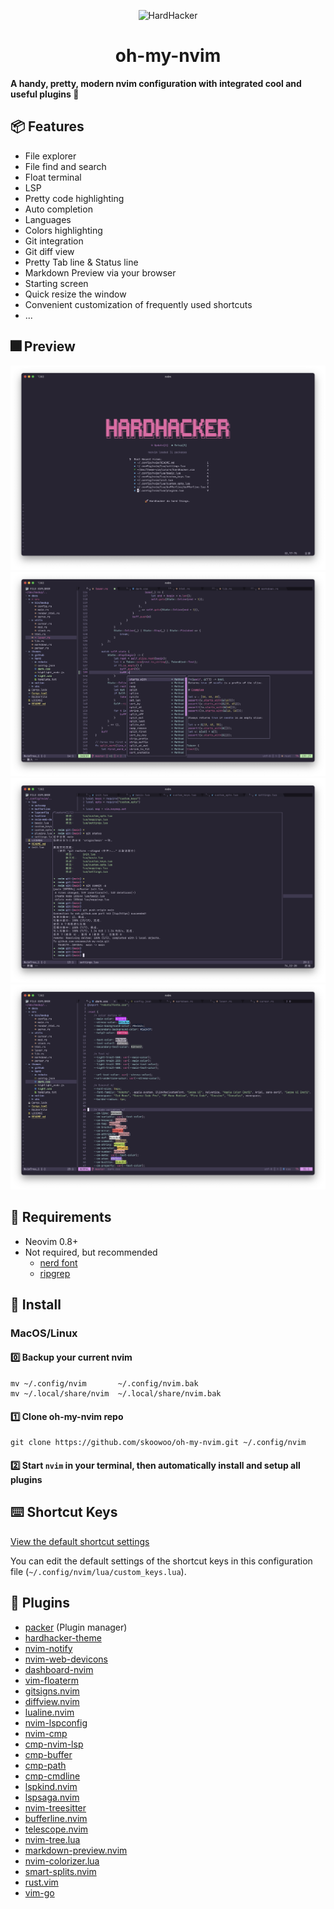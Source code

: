 <p align="center">
  <img width="180" src="https://github.com/hardhackerlabs/themes/raw/master/media/logo/logo.png" alt="HardHacker">
</p>

<h1 align="center">
    oh-my-nvim 
</h1>

**A handy, pretty, modern nvim configuration with integrated cool and useful plugins 💎**

## 📦 Features

* File explorer
* File find and search
* Float terminal
* LSP
* Pretty code highlighting
* Auto completion
* Languages
* Colors highlighting
* Git integration
* Git diff view
* Pretty Tab line & Status line
* Markdown Preview via your browser
* Starting screen
* Quick resize the window
* Convenient customization of frequently used shortcuts
* ...

## 🎆 Preview

![](./docs/images/start-screen.png)
![](./docs/images/autocmp.png)
![](./docs/images/float-term.png)
![](./docs/images/color-highlight.png)


## 📌 Requirements

* Neovim 0.8+
* Not required, but recommended
    * [nerd font](https://www.nerdfonts.com/font-downloads) 
    * [ripgrep](https://github.com/BurntSushi/ripgrep) 

## 🚧 Install

### MacOS/Linux

#### 0️⃣  Backup your current nvim

```
mv ~/.config/nvim       ~/.config/nvim.bak
mv ~/.local/share/nvim  ~/.local/share/nvim.bak
```

#### 1️⃣  Clone oh-my-nvim repo

```
git clone https://github.com/skoowoo/oh-my-nvim.git ~/.config/nvim
```

#### 2️⃣  Start `nvim` in your terminal, then automatically install and setup all plugins

## ⌨️  Shortcut Keys

[View the default shortcut settings](https://github.com/skoowoo/oh-my-nvim/blob/main/lua/custom_keys.lua)

You can edit the default settings of the shortcut keys in this configuration file (`~/.config/nvim/lua/custom_keys.lua`).

## 🧩 Plugins

* [packer](https://github.com/wbthomason/packer.nvim) (Plugin manager)
* [hardhacker-theme](https://github.com/hardhackerlabs/theme-vim)
* [nvim-notify](https://github.com/rcarriga/nvim-notify)
* [nvim-web-devicons](https://github.com/nvim-tree/nvim-web-devicons)
* [dashboard-nvim](https://github.com/nvimdev/dashboard-nvim)
* [vim-floaterm](https://github.com/voldikss/vim-floaterm)
* [gitsigns.nvim](https://github.com/lewis6991/gitsigns.nvim)
* [diffview.nvim](https://github.com/sindrets/diffview.nvim)
* [lualine.nvim](https://github.com/nvim-lualine/lualine.nvim)
* [nvim-lspconfig](https://github.com/neovim/nvim-lspconfig)
* [nvim-cmp](https://github.com/hrsh7th/nvim-cmp)
* [cmp-nvim-lsp](https://github.com/hrsh7th/cmp-nvim-lsp)
* [cmp-buffer](https://github.com/hrsh7th/cmp-buffer)
* [cmp-path](https://github.com/hrsh7th/cmp-path)
* [cmp-cmdline](https://github.com/hrsh7th/cmp-cmdline)
* [lspkind.nvim](https://github.com/onsails/lspkind.nvim)
* [lspsaga.nvim](https://github.com/nvimdev/lspsaga.nvim)
* [nvim-treesitter](https://github.com/nvim-treesitter/nvim-treesitter)
* [bufferline.nvim](https://github.com/akinsho/bufferline.nvim)
* [telescope.nvim](https://github.com/nvim-telescope/telescope.nvim)
* [nvim-tree.lua](https://github.com/nvim-tree/nvim-tree.lua)
* [markdown-preview.nvim](https://github.com/iamcco/markdown-preview.nvim)
* [nvim-colorizer.lua](https://github.com/norcalli/nvim-colorizer.lua)
* [smart-splits.nvim](https://github.com/mrjones2014/smart-splits.nvim)
* [rust.vim](https://github.com/rust-lang/rust.vim)
* [vim-go](https://github.com/fatih/vim-go)
